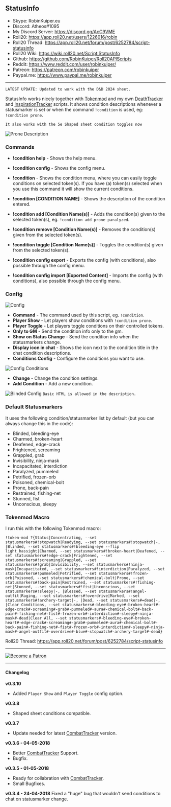 ## StatusInfo

* Skype: RobinKuiper.eu
* Discord: Atheos#1095
* My Discord Server: https://discord.gg/AcC9VME
* Roll20: https://app.roll20.net/users/1226016/robin
* Roll20 Thread: https://app.roll20.net/forum/post/6252784/script-statusinfo
* Roll20 Wiki: https://wiki.roll20.net/Script:StatusInfo
* Github: https://github.com/RobinKuiper/Roll20APIScripts
* Reddit: https://www.reddit.com/user/robinkuiper/
* Patreon: https://patreon.com/robinkuiper
* Paypal.me: https://www.paypal.me/robinkuiper

---

```
LATEST UPDATE: Updated to work with the D&D 2024 sheet.
```

StatusInfo works nicely together with [Tokenmod](https://app.roll20.net/forum/post/4225825/script-update-tokenmod-an-interface-to-adjusting-properties-of-a-token-from-a-macro-or-the-chat-area/?pageforid=4225825#post-4225825) and my own [DeathTracker](https://github.com/RobinKuiper/Roll20APIScripts/tree/master/DeathTracker) and [InspirationTracker](https://github.com/RobinKuiper/Roll20APIScripts/tree/master/InspirationTracker) scripts.
It shows condition descriptions whenever a statusmarker is set or when the command `!condition` is used, eg: `!condition prone`.

`It also works with the 5e Shaped sheet condition toggles now`

![Prone Description](https://i.imgur.com/UpBHjVh.png "Prone Description")

### Commands

* **!condition help** - Shows the help menu.
* **!condition config** - Shows the config menu.
* **!condition** - Shows the condition menu, where you can easily toggle conditions on selected token(s). If you have (a) token(s) selected when you use this command it will show the current conditions.
* **!condition [CONDITION NAME]** - Shows the description of the condition entered.

* **!condition add [Condition Name(s)]** - Adds the condition(s) given to the selected token(s), eg. `!condition add prone paralyzed`.
* **!condition remove [Condition Name(s)]** - Removes the condition(s) given from the selected token(s).
* **!condition toggle [Condition Name(s)]** - Toggles the condition(s) given from the selected token(s).

* **!condition config export** - Exports the config (with conditions), also possible through the config menu.
* **!condition config import [Exported Content]** - Imports the config (with conditions), also possible through the config menu.

### Config
![Config](https://i.imgur.com/LZLmQ2P.png "Config")

* **Command** - The command used by this script, eg. `!condition`.
* **Player Show** - Let players show conditions with `!condition prone`.
* **Player Toggle** - Let players toggle conditions on their controlled tokens.
* **Only to GM** - Send the condition info only to the gm.
* **Show on Status Change** - Send the condition info when the statusmarkers change.
* **Display icon in chat** - Shows the icon next to the condition title in the chat condition descriptions.
* **Conditions Config** - Configure the conditions you want to use.

![Config Conditions](https://i.imgur.com/Ssb4EcW.png "Config Conditions")
* **Change** - Change the condition settings.
* **Add Condition** - Add a new condition.

![Blinded Config](https://i.imgur.com/ENFgQmF.png "Blinded Config")
`Basic HTML is allowed in the description.`

### Default Statusmarkers
It uses the following condition/statusmarker list by default (but you can always change this in the code):

* Blinded, bleeding-eye
* Charmed, broken-heart
* Deafened, edge-crack
* Frightened, screaming
* Grappled, grab
* Invisibility, ninja-mask
* Incapacitated, interdiction
* Paralyzed, pummeled
* Petrified, frozen-orb
* Poisoned, chemical-bolt
* Prone, back-pain
* Restrained, fishing-net
* Stunned, fist
* Unconscious, sleepy

### Tokenmod Macro
I run this with the following Tokenmod macro:

```
!token-mod ?{Status|Concentrating, --set statusmarkers#!stopwatch|Readying, --set statusmarkers#!stopwatch|-, |Blinded, --set statusmarkers#!bleeding-eye --flip light_hassight|Charmed, --set statusmarkers#!broken-heart|Deafened, --set statusmarkers#!edge-crack|Frightened, --set statusmarkers#!screaming|Grappled, --set statusmarkers#!grab|Invisibility, --set statusmarkers#!ninja-mask|Incapacitated, --set statusmarkers#!interdiction|Paralyzed, --set statusmarkers#!pummeled|Petrified, --set statusmarkers#!frozen-orb|Poisoned, --set statusmarkers#!chemical-bolt|Prone, --set statusmarkers#!back-pain|Restrained, --set statusmarkers#!fishing-net|Stunned, --set statusmarkers#!fist|Unconscious, --set statusmarkers#!sleepy|-, |Blessed, --set statusmarkers#!angel-outfit|Raging, --set statusmarkers#!overdrive|Marked, --set statusmarkers#!archery-target|-, |Dead, --set statusmarkers#=dead|-, |Clear Conditions, --set statusmarkers#-bleeding-eye#-broken-heart#-edge-crack#-screaming#-grab#-pummeled#-aura#-chemical-bolt#-back-pain#-fishing-net#-fist#-frozen-orb#-interdiction#-sleepy#-ninja-mask#-dead|Clear All, --set statusmarkers#-bleeding-eye#-broken-heart#-edge-crack#-screaming#-grab#-pummeled#-aura#-chemical-bolt#-back-pain#-fishing-net#-fist#-frozen-orb#-interdiction#-sleepy#-ninja-mask#-angel-outfit#-overdrive#-blue#-stopwatch#-archery-target#-dead}
```

Roll20 Thread: https://app.roll20.net/forum/post/6252784/script-statusinfo

---

[![Become a Patron](https://c5.patreon.com/external/logo/become_a_patron_button.png "Become a Patron")](https://www.patreon.com/bePatron?u=10835266)

---

#### Changelog
**v0.3.10**
* Added `Player Show` and `Player Toggle` config option.

**v0.3.8**
* Shaped sheet conditions compatible.

**v0.3.7**
* Update needed for latest [CombatTracker](https://github.com/RobinKuiper/Roll20APIScripts/tree/master/CombatTracker) version.

**v0.3.6 - 04-05-2018**
* Better [CombatTracker](https://github.com/RobinKuiper/Roll20APIScripts/tree/master/CombatTracker) Support.
* Bugfix.

**v0.3.5 - 01-05-2018**
* Ready for collabration with [CombatTracker](https://github.com/RobinKuiper/Roll20APIScripts/tree/master/CombatTracker).
* Small Bugfixes.

**v0.3.4 - 24-04-2018**
Fixed a "huge" bug that wouldn't send conditions to chat on statusmarker change.